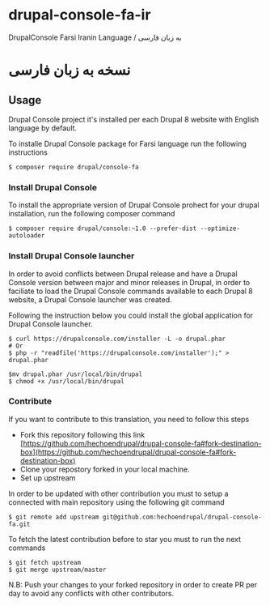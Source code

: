 # drupal-console-fa-ir
DrupalConsole Farsi Iranin Language / به زبان فارسی

# نسخه به زبان فارسی

## Usage

Drupal Console project it's installed per each Drupal 8 website with English language by default.

To installe Drupal Console package for Farsi language run the following instructions

```
$ composer require drupal/console-fa
```

### Install Drupal Console

To install the appropriate version of Drupal Console prohect for your drupal installation, run the following composer command

```
$ composer require drupal/console:~1.0 --prefer-dist --optimize-autoloader
```

### Install Drupal Console launcher

In order to avoid conflicts between Drupal release and have a Drupal Console version between major and minor releases in Drupal, in order to faciliate to load the Drupal Console commands available to each
Drupal 8 website, a Drupal Console launcher was created.
 
Following the instruction below you could install the global application for Drupal Console launcher. 

```
$ curl https://drupalconsole.com/installer -L -o drupal.phar
# Or 
$ php -r "readfile('https://drupalconsole.com/installer');" > drupal.phar

$mv drupal.phar /usr/local/bin/drupal
$ chmod +x /usr/local/bin/drupal
```

### Contribute

If you want to contribute to this translation, you need to follow this steps

- Fork this repository following this link [https://github.com/hechoendrupal/drupal-console-fa#fork-destination-box](https://github.com/hechoendrupal/drupal-console-fa#fork-destination-box)
- Clone your repostory forked in your local machine.
- Set up upstream

In order to be updated with other contribution you must to setup a connected with main repository using the following git command

```
$ git remote add upstream git@github.com:hechoendrupal/drupal-console-fa.git
```

To fetch the latest contribution before to star you must to run the next commands

```
$ git fetch upstream
$ git merge upstream/master
```

N.B: Push your changes to your forked repository in order to create PR per day to avoid any conflicts with other contributors.
